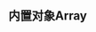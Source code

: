 <!--
 * @Author: your name
 * @Date: 2020-09-21 22:02:44
 * @LastEditTime: 2020-09-21 22:04:20
 * @LastEditors: Please set LastEditors
 * @Description: In User Settings Edit
 * @FilePath: /node/gitbook/diary/内置对象Array方法.md
-->
## 内置对象Array